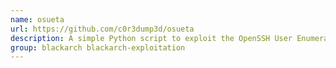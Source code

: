 ```yaml
---
name: osueta
url: https://github.com/c0r3dump3d/osueta
description: A simple Python script to exploit the OpenSSH User Enumeration Timing Attack.
group: blackarch blackarch-exploitation
---
```

